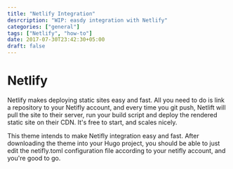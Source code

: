 ```yaml
---
title: "Netlify Integration"
desrcription: "WIP: easdy integration with Netlify"
categories: ["general"]
tags: ["Netlify", "how-to"]
date: 2017-07-30T23:42:30+05:00
draft: false
---
```


# Netlify

Netlify makes deploying static sites easy and fast. All you need to do is link a repository to your Netifly account, and every time you git push, Netlift will pull the site to their server, run your build script and deploy the rendered static site on their CDN. It's free to start, and scales nicely.

This theme intends to make Netifly integration easy and fast. After downloading the theme into your Hugo project, you should be able to just edit the netifly.toml configuration file according to your netifly account, and you're good to go.